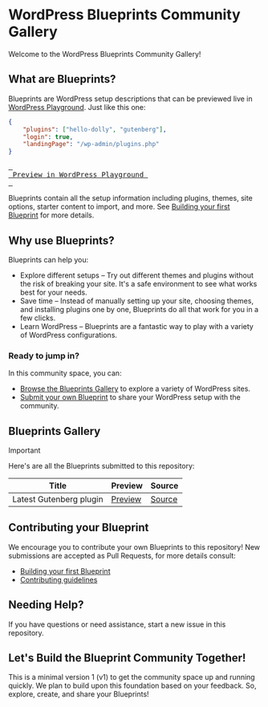 # WordPress Blueprints Community Gallery

Welcome to the WordPress Blueprints Community Gallery!

## What are Blueprints?

Blueprints are WordPress setup descriptions that can be previewed live in [WordPress Playground](https://w.org/playground). Just like this one:

```json
{
    "plugins": ["hello-dolly", "gutenberg"],
    "login": true,
    "landingPage": "/wp-admin/plugins.php"
}
```

[<kbd> <br> Preview in WordPress Playground <br> </kbd>](https://playground.wordpress.net/#{%22plugins%22:[%22hello-dolly%22,%22gutenberg%22]})

Blueprints contain all the setup information including plugins, themes, site options, starter content to import, and more. See [Building your first Blueprint](./docs/how-to-build-a-blueprint/your-first-blueprint.md) for more details.

## Why use Blueprints?

Blueprints can help you:

* Explore different setups – Try out different themes and plugins without the risk of breaking your site. It's a safe environment to see what works best for your needs.
* Save time – Instead of manually setting up your site, choosing themes, and installing plugins one by one, Blueprints do all that work for you in a few clicks.
* Learn WordPress – Blueprints are a fantastic way to play with a variety of WordPress configurations.

### Ready to jump in?

In this community space, you can:

* [Browse the Blueprints Gallery](#blueprints-gallery) to explore a variety of WordPress sites.
* [Submit your own Blueprint](#contributing-your-blueprint) to share your WordPress setup with the community.

## Blueprints Gallery

> [!IMPORTANT]  
> Here's are all the Blueprints submitted to this repository:

| Title                   | Preview                                                                                                                                                            | Source                                                                                                  |
| -----                   | -------                                                                                                                                                            | ------                                                                                                  |
| Latest Gutenberg plugin | [Preview](https://playground.wordpress.net/?blueprint-url=https://raw.githubusercontent.com/adamziel/blueprints/trunk/v1-examples/latest-gutenberg/blueprint.json) | [Source](https://github.com/adamziel/blueprints/blob/trunk/v1-examples/latest-gutenberg/blueprint.json) |

## Contributing your Blueprint

We encourage you to contribute your own Blueprints to this repository! New submissions are accepted as Pull Requests, for more details consult:

* [Building your first Blueprint](./docs/how-to-build-a-blueprint/your-first-blueprint.md)
* [Contributing guidelines](./docs/contributing.md)

## Needing Help?

If you have questions or need assistance, start a new issue in this repository.

## Let's Build the Blueprint Community Together!

This is a minimal version 1 (v1) to get the community space up and running quickly. We plan to build upon this foundation based on your feedback. So, explore, create, and share your Blueprints!
